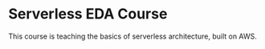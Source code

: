 # Serverless EDA Course

This course is teaching the basics of serverless architecture, built on AWS.
